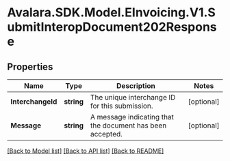 # Avalara.SDK.Model.EInvoicing.V1.SubmitInteropDocument202Response

## Properties

Name | Type | Description | Notes
------------ | ------------- | ------------- | -------------
**InterchangeId** | **string** | The unique interchange ID for this submission. | [optional] 
**Message** | **string** | A message indicating that the document has been accepted. | [optional] 

[[Back to Model list]](../../../README.md#documentation-for-models) [[Back to API list]](../../../README.md#documentation-for-api-endpoints) [[Back to README]](../../../README.md)

